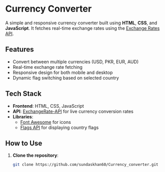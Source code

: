 # Currency Converter

A simple and responsive currency converter built using **HTML**, **CSS**, and **JavaScript**. It fetches real-time exchange rates using the [Exchange Rates API](https://open.er-api.com).

## Features

- Convert between multiple currencies (USD, PKR, EUR, AUD)
- Real-time exchange rate fetching
- Responsive design for both mobile and desktop
- Dynamic flag switching based on selected country

## Tech Stack

- **Frontend**: HTML, CSS, JavaScript
- **API**: [ExchangeRate-API](https://www.exchangerate-api.com/) for live currency conversion rates
- **Libraries**:  
  - [Font Awesome](https://fontawesome.com) for icons  
  - [Flags API](https://flagsapi.com) for displaying country flags

## How to Use

1. **Clone the repository**:
   ```bash
   git clone https://github.com/sundaskhan60/Currency_converter.git
